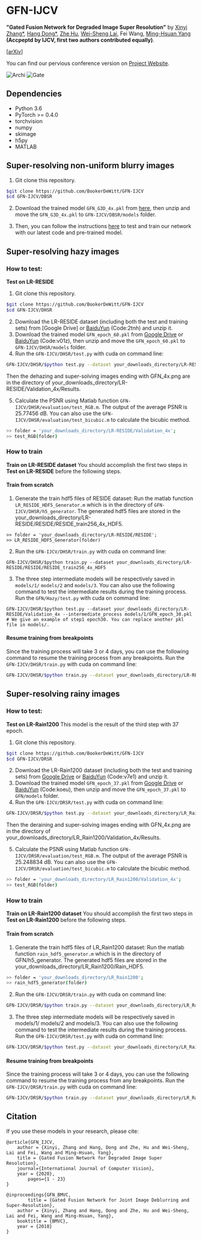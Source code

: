 # GFN-IJCV

**"Gated Fusion Network for Degraded Image Super Resolution"** by [Xinyi Zhang*](http://xinyizhang.tech), [Hang Dong*](https://sites.google.com/view/hdong/首页), [Zhe Hu](http://eng.ucmerced.edu/people/zhu), [Wei-Sheng Lai](http://graduatestudents.ucmerced.edu/wlai24/), Fei Wang, [Ming-Hsuan Yang](http://faculty.ucmerced.edu/mhyang/) **(Accpeptd by IJCV, first two authors contributed equally)**.

[[arXiv](https://arxiv.org/abs/2003.00893)]

You can find our pervious conference version on [Project Website](http://xinyizhang.tech/bmvc2018/).

![Archi](https://drive.google.com/open?id=1yGVa_VmiKOjLn6OjKScAAevY-P1wbCkm)
![Gate](https://drive.google.com/open?id=1ZtvYX81PAyR2DyIq1dWKmYhzBWQIKyxN)

## Dependencies
* Python 3.6
* PyTorch >= 0.4.0
* torchvision
* numpy
* skimage
* h5py
* MATLAB

## Super-resolving non-uniform blurry images

1. Git clone this repository.
```bash
$git clone https://github.com/BookerDeWitt/GFN-IJCV
$cd GFN-IJCV/DBSR
```

2. Download the trained model ``GFN_G3D_4x.pkl`` from [here](https://drive.google.com/open?id=18A-xhZ0Gk5mJPKLUoXBLh6rLSwBPHUrv), then unzip and move the ``GFN_G3D_4x.pkl`` to ``GFN-IJCV/DBSR/models`` folder.

3. Then, you can follow the instructions [here](https://github.com/jacquelinelala/GFN) to test and train our network with our latest code and pre-trained model.

## Super-resolving hazy images
### How to test:
**Test on LR-RESIDE**
1. Git clone this repository.
```bash
$git clone https://github.com/BookerDeWitt/GFN-IJCV
$cd GFN-IJCV/DHSR
```
2. Download the LR-RESIDE dataset (including both the test and training sets) from [Google Drive] or [BaiduYun](https://pan.baidu.com/s/1WrN9o4kYcON4-sirxEE1AA) (Code:2tnh) and unzip it.
3. Download the trained model ``GFN_epoch_60.pkl`` from [Google Drive](https://drive.google.com/open?id=1IkFJ2YoJa2itqMx4gYMVEtIzW2KhpFxA) or [BaiduYun](https://pan.baidu.com/s/1ZYDKfzasJ7nwUj0NFylVLw) (Code:v01z), then unzip and move the ``GFN_epoch_60.pkl`` to ``GFN-IJCV/DHSR/models`` folder.
4. Run the ``GFN-IJCV/DHSR/test.py`` with cuda on command line: 
```bash
GFN-IJCV/DHSR/$python test.py --dataset your_downloads_directory/LR-RESIDE/Validation_4x
```
Then the dehazing and super-solving images ending with GFN_4x.png are in the directory of your_downloads_directory/LR-RESIDE/Validation_4x/Results.

5. Calculate the PSNR using Matlab function ``GFN-IJCV/DHSR/evaluation/test_RGB.m``. The output of the average PSNR is 25.77456 dB. You can also use the ``GFN-IJCV/DHSR/evaluation/test_bicubic.m`` to calculate the bicubic method.  
```bash
>> folder = 'your_downloads_directory/LR-RESIDE/Validation_4x';
>> test_RGB(folder)
```
### How to train
**Train on LR-RESIDE dataset**
You should accomplish the first two steps in **Test on LR-RESIDE** before the following steps.
#### Train from scratch
1. Generate the train hdf5 files of RESIDE dataset: Run the matlab function `LR_RESIDE_HDF5_Generator.m` which is in the directory of `GFN-IJCV/DHSR/h5_generator`. The generated hdf5 files are stored in the your_downloads_directory/LR-RESIDE/RESIDE/RESIDE_train256_4x_HDF5.
```
>> folder = 'your_downloads_directory/LR-RESIDE/RESIDE';
>> LR_RESIDE_HDF5_Generator(folder)
```
2. Run the `GFN-IJCV/DHSR/train.py` with cuda on command line:
```
GFN-IJCV/DHSR/$python train.py --dataset your_downloads_directory/LR-RESIDE/RESIDE/RESIDE_train256_4x_HDF5
```
3. The three step intermediate models will be respectively saved in `models/1/` `models/2` and `models/3`. You can also use the following command to test the intermediate results during the training process. Run the `GFN/Hazy/test.py` with cuda on command line:
```
GFN-IJCV/DHSR/$python test.py --dataset your_downloads_directory/LR-RESIDE/Validation_4x --intermediate_process models/1/GFN_epoch_30.pkl # We give an example of step1 epoch30. You can replace another pkl file in models/.
```
#### Resume training from breakpoints
Since the training process will take 3 or 4 days, you can use the following command to resume the training process from any breakpoints.
Run the ``GFN-IJCV/DHSR/train.py`` with cuda on command line:
```bash
GFN-IJCV/DHSR/$python train.py --dataset your_downloads_directory/LR-RESIDE/RESIDE/RESIDE_train256_4x_HDF5 --resume models/1/GFN_epoch_25.pkl # Just an example of step1 epoch25.
```

## Super-resolving rainy images
### How to test:
**Test on LR-Rain1200**
This model is the result of the third step with 37 epoch.
1. Git clone this repository.
```bash
$git clone https://github.com/BookerDeWitt/GFN-IJCV
$cd GFN-IJCV/DRSR
```
2. Download the LR-Rain1200 dataset (including both the test and training sets) from [Google Drive](https://drive.google.com/open?id=1knnFwszRlFG86QucovWe1TKeN9fwh5Da) or [BaiduYun](https://pan.baidu.com/s/1Z0tKjE_iDi4dpXuJFIMKDQ) (Code:v7e1) and unzip it.
3. Download the trained model ``GFN_epoch_37.pkl`` from [Google Drive](https://drive.google.com/open?id=1R4Ng5lAOfHyywNVXC3BB7mzf2ufvkHHF) or [BaiduYun](https://pan.baidu.com/s/1QHBOrT7eMnXfLtdU189udw) (Code:koeu), then unzip and move the ``GFN_epoch_37.pkl`` to ``GFN/models`` folder.
4. Run the ``GFN-IJCV/DRSR/test.py`` with cuda on command line: 
```bash
GFN-IJCV/DRSR/$python test.py --dataset your_downloads_directory/LR_Rain1200/Validation_4x
```
Then the deraining and super-solving images ending with GFN_4x.png are in the directory of your_downloads_directory/LR_Rain1200/Validation_4x/Results.

5. Calculate the PSNR using Matlab function ``GFN-IJCV/DRSR/evaluation/test_RGB.m``. The output of the average PSNR is 25.248834 dB. You can also use the ``GFN-IJCV/DRSR/evaluation/test_bicubic.m`` to calculate the bicubic method.  
```bash
>> folder = 'your_downloads_directory/LR_Rain1200/Validation_4x';
>> test_RGB(folder)
```

### How to train
**Train on LR-Rain1200 dataset**
You should accomplish the first two steps in **Test on LR-Rain1200** before the following steps.
#### Train from scratch
1. Generate the train hdf5 files of LR_Rain1200 dataset: Run the matlab function ``rain_hdf5_generator.m`` which is in the directory of GFN/h5_generator. The generated hdf5 files are stored in the your_downloads_directory/LR_Rain1200/Rain_HDF5.
```bash
>> folder = 'your_downloads_directory/LR_Rain1200';
>> rain_hdf5_generator(folder)
```
2. Run the ``GFN-IJCV/DRSR/train.py`` with cuda on command line:
```bash
GFN-IJCV/DRSR/$python train.py --dataset your_downloads_directory/LR_Rain1200/Rain_HDF5
```
3. The three step intermediate models will be respectively saved in models/1/ models/2 and models/3. You can also use the following command to test the intermediate results during the training process.
Run the ``GFN-IJCV/DRSR/test.py`` with cuda on command line: 
```bash
GFN-IJCV/DRSR/$python test.py --dataset your_downloads_directory/LR_Rain1200/Validation_4x --intermediate_process models/1/GFN_epoch_25.pkl # We give an example of step1 epoch25. You can replace another pkl file in models/.
```
#### Resume training from breakpoints
Since the training process will take 3 or 4 days, you can use the following command to resume the training process from any breakpoints.
Run the ``GFN-IJCV/DRSR/train.py`` with cuda on command line:
```bash
GFN-IJCV/DRSR/$python train.py --dataset your_downloads_directory/LR_Rain1200/Rain_HDF5 --resume models/1/GFN_epoch_25.pkl # Just an example of step1 epoch25.
```

## Citation

If you use these models in your research, please cite:

	@article{GFN_IJCV,
		author = {Xinyi, Zhang and Hang, Dong and Zhe, Hu and Wei-Sheng, Lai and Fei, Wang and Ming-Hsuan, Yang},
		title = {Gated Fusion Network for Degraded Image Super Resolution},
		journal={International Journal of Computer Vision},
		year = {2020},
    		pages={1 - 23}
	}

	@inproceedings{GFN_BMVC,
    		title = {Gated Fusion Network for Joint Image Deblurring and Super-Resolution},
		author = {Xinyi, Zhang and Hang, Dong and Zhe, Hu and Wei-Sheng, Lai and Fei, Wang and Ming-Hsuan, Yang},
		booktitle = {BMVC},
		year = {2018}
	}

